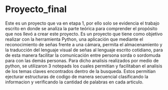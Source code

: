 # Proyecto_final
Este es un proyecto que va en etapa 1, por ello solo se evidencia el trabajo escrito en donde se analiza la parte teórica para comprender el propósito que nos llevó a crear este proyecto.
Es un proyecto que tiene como objetivo realizar con la herramienta Python, una aplicación que mediante el reconocimiento de señas frente a una cámara, permita el almacenamiento y la traducción del lenguaje visual de señas al lenguaje escrito cotidiano, para de esta manera facilitar la comunicación entre persona sorda o sordomuda para con las demás personas.
Para dicho analisis realizados por medio de python, se utilizaron 3 notepads los cuales permitian y facilitaban el analisis de los temas claves encontrados dentro de la busqueda.
Estos permitian ejecturar estructuras de codigo de manera secuencial clasificando la informacion y verificando la cantidad de palabras en cada articulo.

